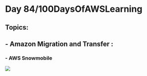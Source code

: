 <h1> Day 84/100DaysOfAWSLearning </h1>
<h2> Topics: </h2>

 <h2>  - Amazon Migration and Transfer : </h2>


<h3> - AWS Snowmobile </h3>
                
    

<img src = "https://github.com/thetechgirlgita/100-days-of-aws-learning/blob/master/Images/Day84/84jpg?raw=true">

